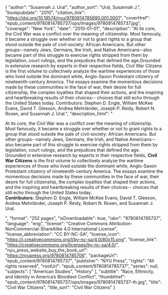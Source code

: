 {
  "author": "Susannah J. Ural",
  "author_sort": "Ural, Susannah J.",
  "bookpubdate": "2010",
  "citation_link": "https://doi.org/10.18574/nyu/9780814785690.001.0001",
  "coverHref": "epub_content/9780814785737/ops/images/9780814785737.jpg",
  "coverage": "New York",
  "date": "2010-01-01",
  "description": "At its core, the Civil War was a conflict over the meaning of citizenship.  Most famously, it became a struggle over whether or not to grant rights to a group that stood outside the pale of civil-society: African Americans. But other groups--namely Jews, Germans, the Irish, and Native Americans--also became part of this struggle to exercise rights stripped from them by legislation, court rulings, and the prejudices that defined the age.Grounded in extensive research by experts in their respective fields, Civil War Citizens is the first volume to collectively analyze the wartime experiences of those who lived outside the dominant white, Anglo-Saxon Protestant citizenry of nineteenth-century America. The essays examine the momentous decisions made by these communities in the face of war, their desire for full citizenship, the complex loyalties that shaped their actions, and the inspiring and heartbreaking results of their choices-- choices that still echo through the United States today. Contributors: Stephen D. Engle, William McKee Evans, David T. Gleeson, Andrea Mehrländer, Joseph P. Reidy, Robert N. Rosen, and Susannah J. Ural.",
  "description_html": "<p>At its core, the Civil War was a conflict over the meaning of citizenship.  Most famously, it became a struggle over whether or not to grant rights to a group that stood outside the pale of civil-society: African Americans. But other groups--namely Jews, Germans, the Irish, and Native Americans--also became part of this struggle to exercise rights stripped from them by legislation, court rulings, and the prejudices that defined the age.<br>Grounded in extensive research by experts in their respective fields, <b>Civil War Citizens</b> is the first volume to collectively analyze the wartime experiences of those who lived outside the dominant white, Anglo-Saxon Protestant citizenry of nineteenth-century America. The essays examine the momentous decisions made by these communities in the face of war, their desire for full citizenship, the complex loyalties that shaped their actions, and the inspiring and heartbreaking results of their choices-- choices that still echo through the United States today. <br><b>Contributors:</b> Stephen D. Engle, William McKee Evans, David T. Gleeson, Andrea Mehrländer, Joseph P. Reidy, Robert N. Rosen, and Susannah J. Ural.</p>",
  "format": "252 pages",
  "isDownloadable": true,
  "isbn": "9780814785737",
  "language": "eng",
  "license": "Creative Commons Attribution-NonCommercial-ShareAlike 4.0 International License",
  "license_abbreviation": "CC BY-NC-SA",
  "license_icon": "https://i.creativecommons.org/l/by-nc-sa/4.0/80x15.png",
  "license_link": "https://creativecommons.org/licenses/by-nc-sa/4.0/",
  "nyu_press_website_buy_the_book_url": "https://nyupress.org/9780814785706",
  "packageUrl": "epub_content/9780814785737",
  "publisher": "NYU Press",
  "rights": "All rights reserved",
  "rootUrl": "epub_content/9780814785737",
  "series": null,
  "subjects": [
    "American Studies",
    "History"
  ],
  "subtitle": "Race, Ethnicity, and Identity in America’s Bloodiest Conflict",
  "thumbHref": "epub_content/9780814785737/ops/images/9780814785737-th.jpg",
  "title": "Civil War Citizens",
  "title_sort": "Civil War Citizens"
}
